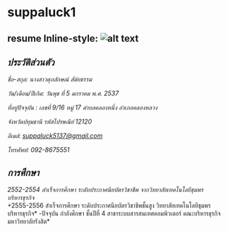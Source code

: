 # suppaluck1
resume
Inline-style: 
![alt text](https://scontent.fbkk10-1.fna.fbcdn.net/v/t1.0-1/p160x160/13921014_1035409926513980_8782954504339520929_n.jpg?oh=67a9d7ce0052c5a92cef17849680db26&oe=583FCCC5)
---
***ประวัติส่วนตัว***
---
*ชื่อ-สกุล: นางสาวศุภลักษณ์  สัต์ยธรรม*

*วัน/เดือน/ปีเกิด: วันพุธ ที่ 5 มกราคม พ.ศ. 2537*

*ที่อยู่ปัจจุบัน : เลขที่ 9/16 หมู่ 17 ตำบลคลองหนึ่ง อำเภอคลองหลวง*

*จังหวัดปทุมธานี รหัสไปรษณีย์  12120*

*อีเมล์: suppaluck5137@gmail.com*

*โทรศัพท์: 092-8675551*

***การศึกษา***
---
*2552-2554 สำเร็จการศึกษา ระดับประกาศนียบัตรวิชาชีพ จากวิทยาลัยเทคโนโลยีชุมพรบริหารธุรกิจ*  
+2555-2556 สำเร็จการศึกษา ระดับประกาศนียบัตรวิชาชีพชั้นสูง วิทยาลัยเทคโนโลยีชุมพรบริหารธุรกิจ* 
-ปัจจุบัน กำลังศึกษา ชั้นปีที่ 4 สาขาระบบสารสนเทศคอมพิวเตอร์ คณะบริหารธุรกิจ มหาวิทยาลัยรังสิต*







